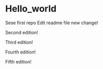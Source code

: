 # Hello_world
Sese first repo
Edit readme file
new change!

Second edition!

Third edition!

Fourth edition!

Fifth edition!
